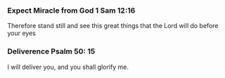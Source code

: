 
### Expect Miracle from God  1 Sam 12:16
Therefore stand still and see this great things that the Lord will do before your eyes

### Deliverence Psalm 50: 15
I will deliver you, and you shall glorify me.
